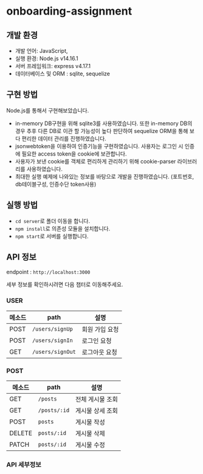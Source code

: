 # onboarding-assignment

## 개발 환경

- 개발 언어: JavaScript,
- 실행 환경: Node.js v14.16.1
- 서버 프레임워크: express v4.17.1
- 데이터베이스 및 ORM : sqlite, sequelize

## 구현 방법
Node.js를 통해서 구현해보았습니다.
- in-memory DB구현을 위해 sqlite3를 사용하였습니다. 또한 in-memory DB의 경우 추후 다른 DB로 이관 할 가능성이 높다 판단하여
sequelize ORM을 통해 보다 편리한 데이터 관리를 진행하였습니다.
- jsonwebtoken을 이용하여 인증기능을 구현하였습니다. 사용자는 로그인 시 인증에 필요한 access token을 cookie에 보관합니다.
- 사용자가 보낸 cookie를 객체로 편리하게 관리하기 위해 cookie-parser 라이브러리를 사용하였습니다.
- 최대한 실행 예제에 나와있는 정보를 바탕으로 개발을 진행하였습니다. (포트번호, db테이블구성, 인증수단 token사용)

## 실행 방법
- `cd server`로 폴더 이동을 합니다.
- `npm install`로 의존성 모듈을 설치합니다.
- `npm start`로 서버를 실행합니다.

## API 정보 
endpoint : ```http://localhost:3000```

세부 정보를 확인하시려면 다음 챕터로 이동해주세요.

 ### USER
| 메소드 | path   | 설명                                                                     |
| ------ | ---------- | ------------------------------------------------------------------------ |
| POST   | `/users/signUp`  | 회원 가입 요청                                           |
| POST   | `/users/signIn`  | 로그인 요청                               |
| GET    | `/users/signOut` | 로그아웃 요청                                                            |

 ### POST

| 메소드 | path   | 설명                                                                     |
| ------ | ---------- | ------------------------------------------------------------------------ |
| GET   | `/posts`  | 전체 게시물 조회                                          |
| GET   | `/posts/:id`  | 게시물 상세 조회                              |
| POST    | `posts` | 게시물 작성                                                             |
| DELETE    | `posts/:id`    | 게시물 삭제                          |
| PATCH    | `posts/:id`    | 게시물 수정                          |

### API 세부정보
